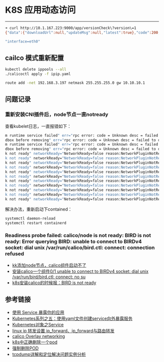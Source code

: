 # K8S 应用动态访问
***



```sh
➜ curl http://10.1.167.223:9000/app/versionCheck\?version\=1
{"data":{"downloadUrl":null,"updateMsg":null,"latest":true},"code":200,"msg":null}# 

"interface=eth0"
```

## cailco 模式重新配置
```sh
kubectl delete ippools --all
./calicoctl apply -f ipip.yaml

route add -net 192.168.3.197 netmask 255.255.255.0 gw 10.10.10.1
```

## 问题记录
### 重新安装CNI插件后，node节点一直notready
查看kubelet日志，一直报错如下：

```sh
m runtime service failed" err="rpc error: code = Unknown desc = failed to destroy network for sandbox \"f8b273d0b213af9a143f5729da56365efaf8fb322a1299ce2cfb8eef2cbd03c2\": cni plugin not initialized" podSandboxID="f8b273d0b213af9a14
dbox before removing" err="rpc error: code = Unknown desc = failed to destroy network for sandbox \"f8b273d0b213af9a143f5729da56365efaf8fb322a1299ce2cfb8eef2cbd03c2\": cni plugin not initialized" sandboxID="f8b273d0b213af9a143f5729d
m runtime service failed" err="rpc error: code = Unknown desc = failed to destroy network for sandbox \"e6a73ececa384f6946f9d764a093f639901fc647d84cd32f0175505a72b50f47\": cni plugin not initialized" podSandboxID="e6a73ececa384f6946
dbox before removing" err="rpc error: code = Unknown desc = failed to destroy network for sandbox \"e6a73ececa384f6946f9d764a093f639901fc647d84cd32f0175505a72b50f47\": cni plugin not initialized" sandboxID="e6a73ececa384f6946f9d764a
k not ready" networkReady="NetworkReady=false reason:NetworkPluginNotReady message:Network plugin returns error: cni plugin not initialized"
k not ready" networkReady="NetworkReady=false reason:NetworkPluginNotReady message:Network plugin returns error: cni plugin not initialized"
k not ready" networkReady="NetworkReady=false reason:NetworkPluginNotReady message:Network plugin returns error: cni plugin not initialized"
k not ready" networkReady="NetworkReady=false reason:NetworkPluginNotReady message:Network plugin returns error: cni plugin not initialized"
k not ready" networkReady="NetworkReady=false reason:NetworkPluginNotReady message:Network plugin returns error: cni plugin not initialized"
k not ready" networkReady="NetworkReady=false reason:NetworkPluginNotReady message:Network plugin returns error: cni plugin not initialized"
k not ready" networkReady="NetworkReady=false reason:NetworkPluginNotReady message:Network plugin returns error: cni plugin not initialized"
k not ready" networkReady="NetworkReady=false reason:NetworkPluginNotReady message:Network plugin returns error: cni plugin not initialized"
k not ready" networkReady="NetworkReady=false reason:NetworkPluginNotReady message:Network plugin returns error: cni plugin not initialized"
k not ready" networkReady="NetworkReady=false reason:NetworkPluginNotReady message:Network plugin returns error: cni plugin not initialized"
k not ready" networkReady="NetworkReady=false reason:NetworkPluginNotReady message:Network plugin returns error: cni plugin not initialized"
```

解决办法，重新启动下contained：

```sh
systemctl daemon-reload
systemctl restart containerd
```

### Readiness probe failed: calico/node is not ready: BIRD is not ready: Error querying BIRD: unable to connect to BIRDv4 socket: dial unix /var/run/calico/bird.ctl: connect: connection refused

- [kk添加node节点，calico组件启动不了](https://kubesphere.com.cn/forum/d/3129-kknodecalico)
- [安装calico一个组件0/1 unable to connect to BIRDv4 socket: dial unix /var/run/bird/bird.ctl: connect: no su](https://blog.csdn.net/MrFDd/article/details/123358476)
- [k8s安装calico的时候报：BIRD is not ready](https://blog.csdn.net/xing_S/article/details/123630179?spm=1001.2101.3001.6650.1&utm_medium=distribute.pc_relevant.none-task-blog-2%7Edefault%7ECTRLIST%7Edefault-1-123630179-blog-123358476.pc_relevant_aa2&depth_1-utm_source=distribute.pc_relevant.none-task-blog-2%7Edefault%7ECTRLIST%7Edefault-1-123630179-blog-123358476.pc_relevant_aa2&utm_relevant_index=2)

## 参考链接

- [使用 Service 暴露你的应用](https://kubernetes.io/zh-cn/docs/tutorials/kubernetes-basics/expose/expose-intro/)
- [Kubernetes系列之五：使用yaml文件创建service向外暴露服务](https://blog.csdn.net/wucong60/article/details/81699196)
- [Kubernetes对象之Service](https://www.cnblogs.com/tylerzhou/p/10989881.html)
- [linux ip 转发设置 ip_forward、ip_forward与路由转发](https://blog.csdn.net/li_101357/article/details/78416813)
- [calico Overlay networking](https://projectcalico.docs.tigera.io/networking/vxlan-ipip#configure-vxlan-encapsulation-for-all-inter-workload-traffic)
- [k8s中正确删除一个pod](https://www.cnblogs.com/effortsing/p/10496547.html)
- [强制删除POD](https://www.jianshu.com/p/fe7473e43d76)
- [tcpdump详解和定位解决问题实例分析](https://blog.csdn.net/wj31932/article/details/106570542)